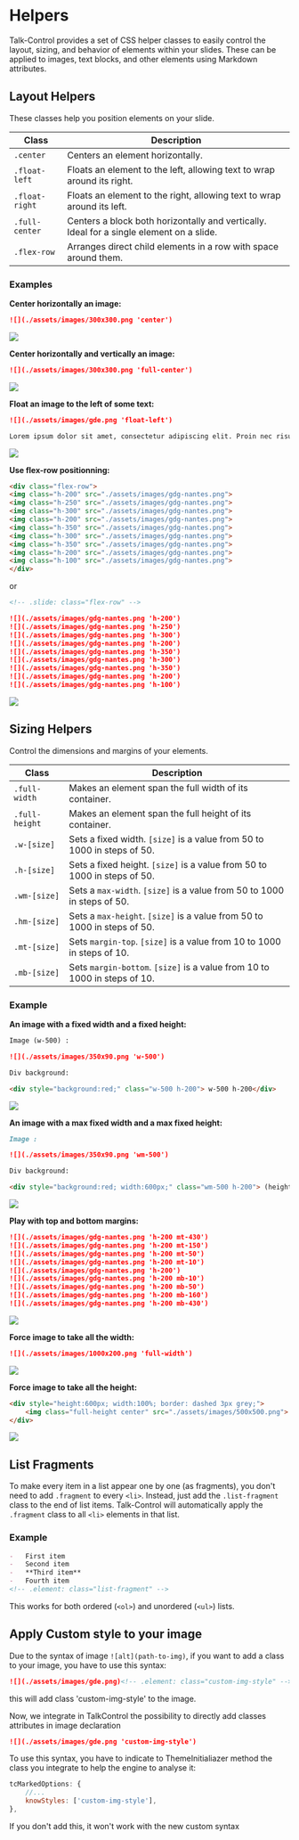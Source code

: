 # Helpers

Talk-Control provides a set of CSS helper classes to easily control the layout, sizing, and behavior of elements within your slides. These can be applied to images, text blocks, and other elements using Markdown attributes.

## Layout Helpers

These classes help you position elements on your slide.

| Class          | Description                                                                              |
| -------------- | ---------------------------------------------------------------------------------------- |
| `.center`      | Centers an element horizontally.                                                         |
| `.float-left`  | Floats an element to the left, allowing text to wrap around its right.                   |
| `.float-right` | Floats an element to the right, allowing text to wrap around its left.                   |
| `.full-center` | Centers a block both horizontally and vertically. Ideal for a single element on a slide. |
| `.flex-row`    | Arranges direct child elements in a row with space around them.                          |

### Examples

**Center horizontally an image:**

```markdown
![](./assets/images/300x300.png 'center')
```

![](./imgs/helper-image-center.png)

**Center horizontally and vertically an image:**

```markdown
![](./assets/images/300x300.png 'full-center')
```

![](./imgs/helper-image-full-center.png)

**Float an image to the left of some text:**

```markdown
![](./assets/images/gde.png 'float-left')

Lorem ipsum dolor sit amet, consectetur adipiscing elit. Proin nec risus leo. Vestibulum condimentum orci in urna auctor aliquet. Quisque mi erat, placerat non porttitor ut, gravida eu erat. Fusce semper ipsum vel nibh porttitor aliquam. Cras sed porttitor est, id scelerisque odio. Pellentesque sit amet imperdiet ex. Aliquam erat.
```

![](./imgs/helper-image-float-left.png)

**Use flex-row positionning:**

```md
<div class="flex-row">
<img class="h-200" src="./assets/images/gdg-nantes.png">
<img class="h-250" src="./assets/images/gdg-nantes.png">
<img class="h-300" src="./assets/images/gdg-nantes.png">
<img class="h-200" src="./assets/images/gdg-nantes.png">
<img class="h-350" src="./assets/images/gdg-nantes.png">
<img class="h-300" src="./assets/images/gdg-nantes.png">
<img class="h-350" src="./assets/images/gdg-nantes.png">
<img class="h-200" src="./assets/images/gdg-nantes.png">
<img class="h-100" src="./assets/images/gdg-nantes.png">
</div>
```

or

```md
<!-- .slide: class="flex-row" -->

![](./assets/images/gdg-nantes.png 'h-200')
![](./assets/images/gdg-nantes.png 'h-250')
![](./assets/images/gdg-nantes.png 'h-300')
![](./assets/images/gdg-nantes.png 'h-200')
![](./assets/images/gdg-nantes.png 'h-350')
![](./assets/images/gdg-nantes.png 'h-300')
![](./assets/images/gdg-nantes.png 'h-350')
![](./assets/images/gdg-nantes.png 'h-200')
![](./assets/images/gdg-nantes.png 'h-100')
```

![](./imgs/helper-flex-row.png)

## Sizing Helpers

Control the dimensions and margins of your elements.

| Class          | Description                                                               |
| -------------- | ------------------------------------------------------------------------- |
| `.full-width`  | Makes an element span the full width of its container.                    |
| `.full-height` | Makes an element span the full height of its container.                   |
| `.w-[size]`    | Sets a fixed width. `[size]` is a value from 50 to 1000 in steps of 50.   |
| `.h-[size]`    | Sets a fixed height. `[size]` is a value from 50 to 1000 in steps of 50.  |
| `.wm-[size]`   | Sets a `max-width`. `[size]` is a value from 50 to 1000 in steps of 50.   |
| `.hm-[size]`   | Sets a `max-height`. `[size]` is a value from 50 to 1000 in steps of 50.  |
| `.mt-[size]`   | Sets `margin-top`. `[size]` is a value from 10 to 1000 in steps of 10.    |
| `.mb-[size]`   | Sets `margin-bottom`. `[size]` is a value from 10 to 1000 in steps of 10. |

### Example

**An image with a fixed width and a fixed height:**

```markdown
Image (w-500) :

![](./assets/images/350x90.png 'w-500')

Div background:

<div style="background:red;" class="w-500 h-200"> w-500 h-200</div>
```

![](./imgs/helper-image-size.png)

**An image with a max fixed width and a max fixed height:**

```markdown
Image :

![](./assets/images/350x90.png 'wm-500')

Div background:

<div style="background:red; width:600px;" class="wm-500 h-200"> (height:600px) wm-500 h-200</div>
```

![](./imgs/helper-image-max-size.png)

**Play with top and bottom margins:**

```md
![](./assets/images/gdg-nantes.png 'h-200 mt-430')
![](./assets/images/gdg-nantes.png 'h-200 mt-150')
![](./assets/images/gdg-nantes.png 'h-200 mt-50')
![](./assets/images/gdg-nantes.png 'h-200 mt-10')
![](./assets/images/gdg-nantes.png 'h-200')
![](./assets/images/gdg-nantes.png 'h-200 mb-10')
![](./assets/images/gdg-nantes.png 'h-200 mb-50')
![](./assets/images/gdg-nantes.png 'h-200 mb-160')
![](./assets/images/gdg-nantes.png 'h-200 mb-430')
```

![](./imgs/helper-margins.png)

**Force image to take all the width:**

```md
![](./assets/images/1000x200.png 'full-width')
```

![](./imgs/helper-image-full-width.png)

**Force image to take all the height:**

```md
<div style="height:600px; width:100%; border: dashed 3px grey;">
    <img class="full-height center" src="./assets/images/500x500.png">
</div>
```

![](./imgs/helper-image-full-height.png)

## List Fragments

To make every item in a list appear one by one (as fragments), you don't need to add `.fragment` to every `<li>`. Instead, just add the `.list-fragment` class to the end of list items. Talk-Control will automatically apply the `.fragment` class to all `<li>` elements in that list.

### Example

```markdown
-   First item
-   Second item
-   **Third item**
-   Fourth item
<!-- .element: class="list-fragment" -->
```

This works for both ordered (`<ol>`) and unordered (`<ul>`) lists.

## Apply Custom style to your image

Due to the syntax of image `![alt](path-to-img)`, if you want to add a class to your image, you have to use this syntax:

```md
![](./assets/images/gde.png)<!-- .element: class="custom-img-style" -->
```

this will add class 'custom-img-style' to the image.

Now, we integrate in TalkControl the possibility to directly add classes attributes in image declaration

```md
![](./assets/images/gde.png 'custom-img-style')
```

To use this syntax, you have to indicate to ThemeInitialiazer method the class you integrate to help the engine to analyse it:

```javascript
tcMarkedOptions: {
    //...
    knowStyles: ['custom-img-style'],
},
```

If you don't add this, it won't work with the new custom syntax
